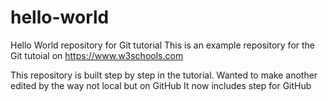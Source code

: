 # hello-world
Hello World repository for Git tutorial
This is an example repository for the Git tutoial on https://www.w3schools.com

This repository is built step by step in the tutorial.
Wanted to make another edited by the way not local but on GitHub
It now includes step for GitHub
